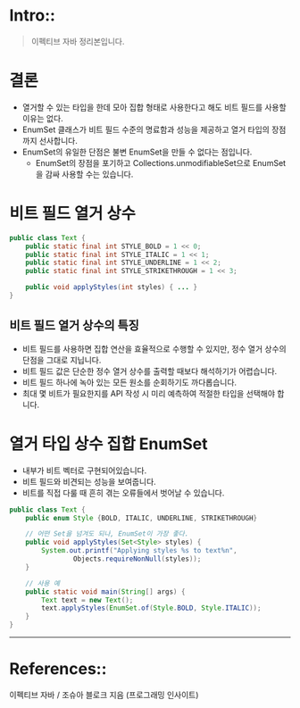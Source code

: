 # Intro::

> 이펙티브 자바 정리본입니다.
> 

# 결론

- 열거할 수 있는 타입을 한데 모아 집합 형태로 사용한다고 해도 비트 필드를 사용할 이유는 없다.
- EnumSet 클래스가 비트 필드 수준의 명료함과 성능을 제공하고 열거 타입의 장점까지 선사합니다.
- EnumSet의 유일한 단점은 불변 EnumSet을 만들 수 없다는 점입니다.
    - EnumSet의 장점을 포기하고 Collections.unmodifiableSet으로 EnumSet을 감싸 사용할 수는 있습니다.

# 비트 필드 열거 상수

```java
public class Text {
    public static final int STYLE_BOLD = 1 << 0;
    public static final int STYLE_ITALIC = 1 << 1;
    public static final int STYLE_UNDERLINE = 1 << 2;
    public static final int STYLE_STRIKETHROUGH = 1 << 3;

    public void applyStyles(int styles) { ... }
}
```

## 비트 필드 열거 상수의 특징

- 비트 필드를 사용하면 집합 연산을 효율적으로 수행할 수 있지만, 정수 열거 상수의 단점을 그대로 지닙니다.
- 비트 필드 값은 단순한 정수 열거 상수를 출력할 때보다 해석하기가 어렵습니다.
- 비트 필드 하나에 녹아 있는 모든 원소를 순회하기도 까다롭습니다.
- 최대 몇 비트가 필요한지를 API 작성 시 미리 예측하여 적절한 타입을 선택해야 합니다.

# 열거 타입 상수 집합 EnumSet

- 내부가 비트 벡터로 구현되어있습니다.
- 비트 필드와 비견되는 성능을 보여줍니다.
- 비트를 직접 다룰 때 흔히 겪는 오류들에서 벗어날 수 있습니다.

```java
public class Text {
    public enum Style {BOLD, ITALIC, UNDERLINE, STRIKETHROUGH}

    // 어떤 Set을 넘겨도 되나, EnumSet이 가장 좋다.
    public void applyStyles(Set<Style> styles) {
        System.out.printf("Applying styles %s to text%n",
                Objects.requireNonNull(styles));
    }

    // 사용 예
    public static void main(String[] args) {
        Text text = new Text();
        text.applyStyles(EnumSet.of(Style.BOLD, Style.ITALIC));
    }
}
```

---

# References::

이펙티브 자바 / 조슈아 블로크 지음 (프로그래밍 인사이트)